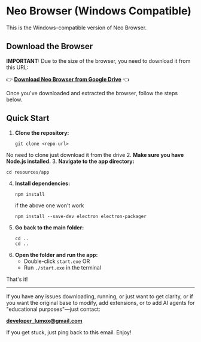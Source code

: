 # Neo Browser (Windows Compatible)

This is the Windows-compatible version of Neo Browser.

## Download the Browser

**IMPORTANT:** Due to the size of the browser, you need to download it from this URL:

👉 **[Download Neo Browser from Google Drive](https://drive.google.com/file/d/1DfQIC02IrLF1QuiDjJgeuIoVO5pZgj3-/view?usp=sharing)** 👈

Once you've downloaded and extracted the browser, follow the steps below.

## Quick Start

1. **Clone the repository:**
   ```
   git clone <repo-url>
   ```
No need to clone just download it from the drive
2. **Make sure you have Node.js installed.**
3. **Navigate to the app directory:**
   ```
   cd resources/app
   ```
4. **Install dependencies:**
   ```
   npm install
   ```
   if the above one won't work 
   ```
   npm install --save-dev electron electron-packager
   ```
5. **Go back to the main folder:**
   ```
   cd ..
   cd ..
   ```
6. **Open the folder and run the app:**
   - Double-click `start.exe` OR
   - Run `./start.exe` in the terminal

That's it!

---

If you have any issues downloading, running, or just want to get clarity, or if you want the original base to modify, add extensions, or to add AI agents for "educational purposes"—just contact:

**developer_lumox@gmail.com**

If you get stuck, just ping back to this email. Enjoy!
